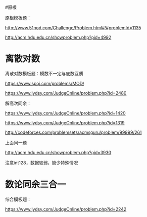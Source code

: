 #原根



原根模板题：

http://www.51nod.com/Challenge/Problem.html#!#problemId=1135

http://acm.hdu.edu.cn/showproblem.php?pid=4992





# 离散对数

离散对数模板题：模数不一定与底数互质

https://www.spoj.com/problems/MOD/

https://www.lydsy.com/JudgeOnline/problem.php?id=2480



解高次同余：

https://www.lydsy.com/JudgeOnline/problem.php?id=1420

https://www.lydsy.com/JudgeOnline/problem.php?id=1319

http://codeforces.com/problemsets/acmsguru/problem/99999/261

上面同一题

http://acm.hdu.edu.cn/showproblem.php?pid=3930

注意int128，数据较弱，缺少特殊情况



# 数论同余三合一

综合模板题：

https://www.lydsy.com/JudgeOnline/problem.php?id=2242

